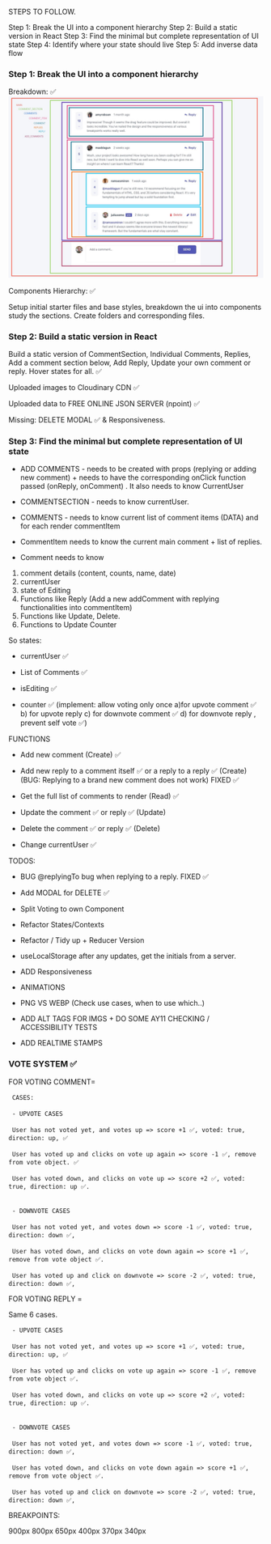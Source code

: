 STEPS TO FOLLOW.

Step 1: Break the UI into a component hierarchy
Step 2: Build a static version in React
Step 3: Find the minimal but complete representation of UI state
Step 4: Identify where your state should live
Step 5: Add inverse data flow

### Step 1: Break the UI into a component hierarchy

Breakdown: ✅
![Components Breakdown](./src/components/intermediate/CommentSection/assets/interactive-comments-section-main/design/desktop-design-breakdown.jpg)

Components Hierarchy: ✅

Setup initial starter files and base styles, breakdown the ui into components study the sections. Create folders and corresponding files.

### Step 2: Build a static version in React

Build a static version of CommentSection, Individual Comments, Replies, Add a comment section below, Add Reply, Update your own comment or reply. Hover states for all. ✅

Uploaded images to Cloudinary CDN ✅

Uploaded data to FREE ONLINE JSON SERVER (npoint) ✅

Missing: DELETE MODAL ✅ & Responsiveness.

### Step 3: Find the minimal but complete representation of UI state

- ADD COMMENTS - needs to be created with props (replying or adding new comment) + needs to have the corresponding onClick function passed (onReply, onComment) . It also needs to know CurrentUser

- COMMENTSECTION - needs to know currentUser.

- COMMENTS - needs to know current list of comment items (DATA) and for each render commentItem

- CommentItem needs to know the current main comment + list of replies.

- Comment needs to know

1.  comment details (content, counts, name, date)
2.  currentUser
3.  state of Editing
4.  Functions like Reply (Add a new addComment with replying functionalities into commentItem)
5.  Functions like Update, Delete.
6.  Functions to Update Counter

So states:

- currentUser ✅

- List of Comments ✅

- isEditing ✅

- counter ✅ (implement: allow voting only once a)for upvote comment ✅ b) for upvote reply c) for downvote comment ✅ d) for downvote reply , prevent self vote ✅)

FUNCTIONS

- Add new comment (Create) ✅

- Add new reply to a comment itself ✅ or a reply to a reply ✅ (Create) (BUG: Replying to a brand new comment does not work) FIXED ✅

- Get the full list of comments to render (Read) ✅

- Update the comment ✅ or reply ✅ (Update)

- Delete the comment ✅ or reply ✅ (Delete)

- Change currentUser ✅

TODOS:

- BUG @replyingTo bug when replying to a reply. FIXED ✅

- Add MODAL for DELETE ✅

- Split Voting to own Component

- Refactor States/Contexts

- Refactor / Tidy up + Reducer Version

- useLocalStorage after any updates, get the initials from a server.

- ADD Responsiveness

- ANIMATIONS

- PNG VS WEBP (Check use cases, when to use which..)

- ADD ALT TAGS FOR IMGS + DO SOME AY11 CHECKING / ACCESSIBILITY TESTS

- ADD REALTIME STAMPS

### VOTE SYSTEM ✅

FOR VOTING COMMENT=

     CASES:

     - UPVOTE CASES

     User has not voted yet, and votes up => score +1 ✅, voted: true, direction: up, ✅

     User has voted up and clicks on vote up again => score -1 ✅, remove from vote object. ✅

     User has voted down, and clicks on vote up => score +2 ✅, voted: true, direction: up ✅.


     - DOWNVOTE CASES

     User has not voted yet, and votes down => score -1 ✅, voted: true, direction: down ✅,

     User has voted down, and clicks on vote down again => score +1 ✅, remove from vote object ✅.

     User has voted up and click on downvote => score -2 ✅, voted: true, direction: down ✅,

FOR VOTING REPLY =

Same 6 cases.

     - UPVOTE CASES

     User has not voted yet, and votes up => score +1 ✅, voted: true, direction: up, ✅

     User has voted up and clicks on vote up again => score -1 ✅, remove from vote object ✅.

     User has voted down, and clicks on vote up => score +2 ✅, voted: true, direction: up ✅.


     - DOWNVOTE CASES

     User has not voted yet, and votes down => score -1 ✅, voted: true, direction: down ✅,

     User has voted down, and clicks on vote down again => score +1 ✅, remove from vote object ✅.

     User has voted up and click on downvote => score -2 ✅, voted: true, direction: down ✅,

BREAKPOINTS:

900px
800px
650px
400px
370px
340px
